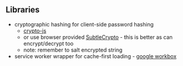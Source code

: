 ## Libraries
* cryptographic hashing for client-side password hashing
    * [crypto-js](https://cryptojs.gitbook.io/docs/)
    * or use browser provided [SubtleCrypto](https://developer.mozilla.org/en-US/docs/Web/API/SubtleCrypto/digest) - this is better as can encrypt/decrypt too
    * note: remember to salt encrypted string
* service worker wrapper for cache-first loading - [google workbox](https://developers.google.com/web/tools/workbox)
